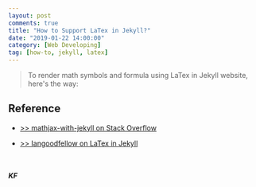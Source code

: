 ```yaml
---
layout: post
comments: true
title: "How to Support LaTex in Jekyll?"
date: "2019-01-22 14:00:00"
category: [Web Developing]
tag: [how-to, jekyll, latex]
---
```

> To render math symbols and formula using LaTex in Jekyll website, here's the way:

## Reference
- [>> mathjax-with-jekyll on Stack Overflow](https://stackoverflow.com/questions/10987992/using-mathjax-with-jekyll)

- [>> Iangoodfellow on LaTex in Jekyll](http://www.iangoodfellow.com/blog/jekyll/markdown/tex/2016/11/07/latex-in-markdown.html)


<!--more-->

<br><br>***KF***
